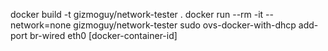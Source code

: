 docker build -t gizmoguy/network-tester .
docker run --rm -it --network=none gizmoguy/network-tester
sudo ovs-docker-with-dhcp add-port br-wired eth0 [docker-container-id]
